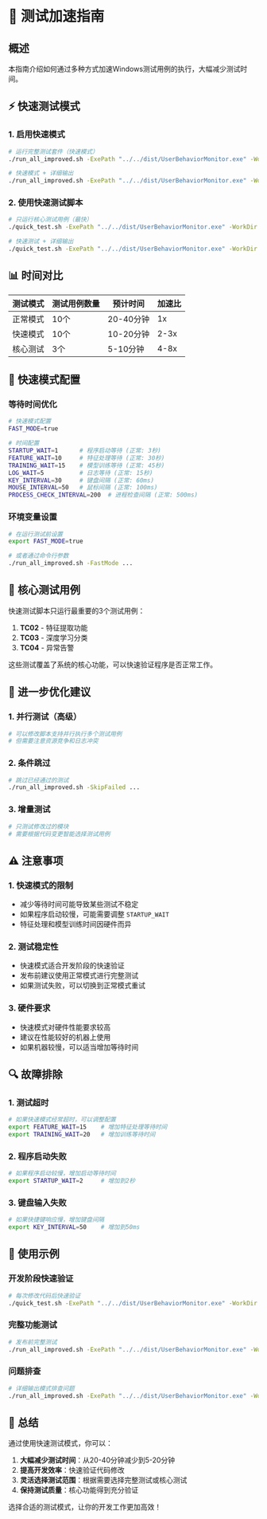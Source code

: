 # 🚀 测试加速指南

## 概述
本指南介绍如何通过多种方式加速Windows测试用例的执行，大幅减少测试时间。

## ⚡ 快速测试模式

### 1. 启用快速模式
```bash
# 运行完整测试套件（快速模式）
./run_all_improved.sh -ExePath "../../dist/UserBehaviorMonitor.exe" -WorkDir "win_test_run" -FastMode

# 快速模式 + 详细输出
./run_all_improved.sh -ExePath "../../dist/UserBehaviorMonitor.exe" -WorkDir "win_test_run" -FastMode -Verbose
```

### 2. 使用快速测试脚本
```bash
# 只运行核心测试用例（最快）
./quick_test.sh -ExePath "../../dist/UserBehaviorMonitor.exe" -WorkDir "win_test_run"

# 快速测试 + 详细输出
./quick_test.sh -ExePath "../../dist/UserBehaviorMonitor.exe" -WorkDir "win_test_run" -Verbose
```

## 📊 时间对比

| 测试模式 | 测试用例数量 | 预计时间 | 加速比 |
|---------|-------------|----------|--------|
| 正常模式 | 10个 | 20-40分钟 | 1x |
| 快速模式 | 10个 | 10-20分钟 | 2-3x |
| 核心测试 | 3个 | 5-10分钟 | 4-8x |

## 🔧 快速模式配置

### 等待时间优化
```bash
# 快速模式配置
FAST_MODE=true

# 时间配置
STARTUP_WAIT=1      # 程序启动等待 (正常: 3秒)
FEATURE_WAIT=10     # 特征处理等待 (正常: 30秒)
TRAINING_WAIT=15    # 模型训练等待 (正常: 45秒)
LOG_WAIT=5          # 日志等待 (正常: 15秒)
KEY_INTERVAL=30     # 键盘间隔 (正常: 60ms)
MOUSE_INTERVAL=50   # 鼠标间隔 (正常: 100ms)
PROCESS_CHECK_INTERVAL=200  # 进程检查间隔 (正常: 500ms)
```

### 环境变量设置
```bash
# 在运行测试前设置
export FAST_MODE=true

# 或者通过命令行参数
./run_all_improved.sh -FastMode ...
```

## 🎯 核心测试用例

快速测试脚本只运行最重要的3个测试用例：

1. **TC02** - 特征提取功能
2. **TC03** - 深度学习分类
3. **TC04** - 异常告警

这些测试覆盖了系统的核心功能，可以快速验证程序是否正常工作。

## 🚀 进一步优化建议

### 1. 并行测试（高级）
```bash
# 可以修改脚本支持并行执行多个测试用例
# 但需要注意资源竞争和日志冲突
```

### 2. 条件跳过
```bash
# 跳过已经通过的测试
./run_all_improved.sh -SkipFailed ...
```

### 3. 增量测试
```bash
# 只测试修改过的模块
# 需要根据代码变更智能选择测试用例
```

## ⚠️ 注意事项

### 1. 快速模式的限制
- 减少等待时间可能导致某些测试不稳定
- 如果程序启动较慢，可能需要调整 `STARTUP_WAIT`
- 特征处理和模型训练时间因硬件而异

### 2. 测试稳定性
- 快速模式适合开发阶段的快速验证
- 发布前建议使用正常模式进行完整测试
- 如果测试失败，可以切换到正常模式重试

### 3. 硬件要求
- 快速模式对硬件性能要求较高
- 建议在性能较好的机器上使用
- 如果机器较慢，可以适当增加等待时间

## 🔍 故障排除

### 1. 测试超时
```bash
# 如果快速模式经常超时，可以调整配置
export FEATURE_WAIT=15    # 增加特征处理等待时间
export TRAINING_WAIT=20   # 增加训练等待时间
```

### 2. 程序启动失败
```bash
# 如果程序启动较慢，增加启动等待时间
export STARTUP_WAIT=2     # 增加到2秒
```

### 3. 键盘输入失败
```bash
# 如果快捷键响应慢，增加键盘间隔
export KEY_INTERVAL=50    # 增加到50ms
```

## 📝 使用示例

### 开发阶段快速验证
```bash
# 每次修改代码后快速验证
./quick_test.sh -ExePath "../../dist/UserBehaviorMonitor.exe" -WorkDir "win_test_run"
```

### 完整功能测试
```bash
# 发布前完整测试
./run_all_improved.sh -ExePath "../../dist/UserBehaviorMonitor.exe" -WorkDir "win_test_run"
```

### 问题排查
```bash
# 详细输出模式排查问题
./run_all_improved.sh -ExePath "../../dist/UserBehaviorMonitor.exe" -WorkDir "win_test_run" -Verbose
```

## 🎉 总结

通过使用快速测试模式，你可以：

1. **大幅减少测试时间**：从20-40分钟减少到5-20分钟
2. **提高开发效率**：快速验证代码修改
3. **灵活选择测试范围**：根据需要选择完整测试或核心测试
4. **保持测试质量**：核心功能得到充分验证

选择合适的测试模式，让你的开发工作更加高效！
